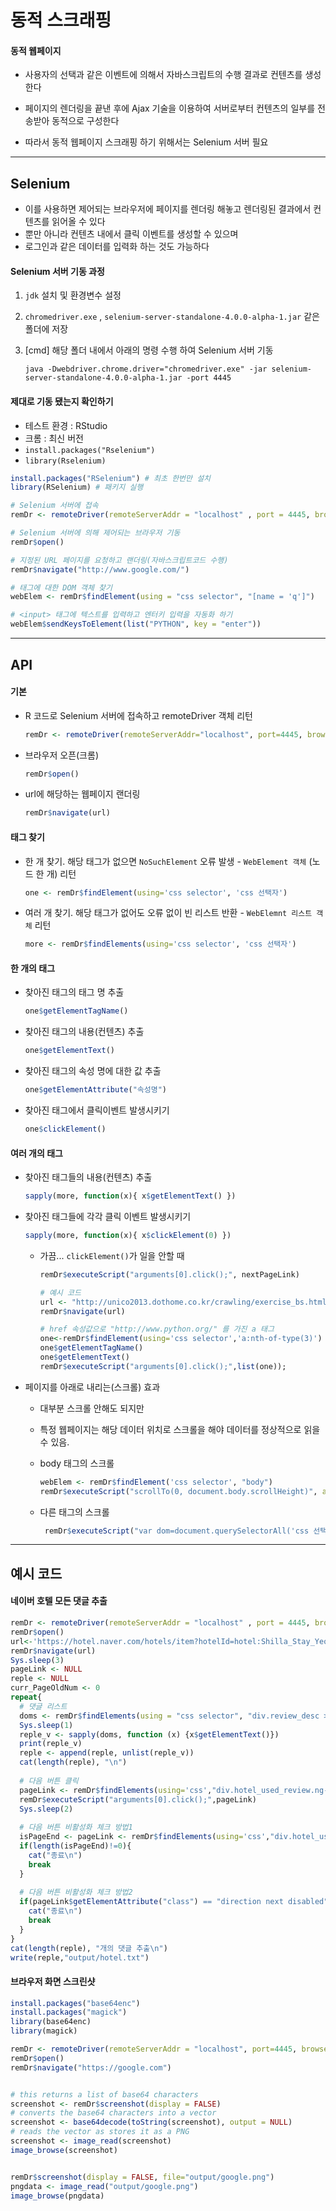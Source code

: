 # 동적 스크래핑

#### 동적 웹페이지

* 사용자의 선택과 같은 이벤트에 의해서 자바스크립트의 수행 결과로 컨텐츠를 생성한다
* 페이지의 렌더링을 끝낸 후에 Ajax 기술을 이용하여 서버로부터 컨텐츠의 일부를 전송받아 동적으로 구성한다

* 따라서 동적 웹페이지 스크래핑 하기 위해서는 Selenium 서버 필요



---



## Selenium

* 이를 사용하면 제어되는 브라우저에 페이지를 렌더링 해놓고 렌더링된 결과에서 컨텐츠를 읽어올 수 있다
* 뿐만 아니라 컨텐츠 내에서 클릭 이벤트를 생성할 수 있으며
* 로그인과 같은 데이터를 입력화 하는 것도 가능하다

#### Selenium 서버 기동 과정

1. `jdk` 설치 및 환경변수 설정

2. `chromedriver.exe` , `selenium-server-standalone-4.0.0-alpha-1.jar` 같은 폴더에 저장

3. [cmd] 해당 폴더 내에서 아래의 명령 수행 하여 Selenium 서버 기동

   `java -Dwebdriver.chrome.driver="chromedriver.exe" -jar selenium-server-standalone-4.0.0-alpha-1.jar -port 4445`

#### 제대로 기동 됐는지 확인하기

* 테스트 환경 : RStudio
* 크롬 : 최신 버전
* `install.packages("Rselenium")`
* `library(Rselenium)`

```R
install.packages("RSelenium") # 최초 한번만 설치
library(RSelenium) # 패키지 실행

# Selenium 서버에 접속
remDr <- remoteDriver(remoteServerAddr = "localhost" , port = 4445, browserName = "chrome") 

# Selenium 서버에 의해 제어되는 브라우저 기동
remDr$open()

# 지정된 URL 페이지를 요청하고 랜더링(자바스크립트코드 수행)
remDr$navigate("http://www.google.com/")

# 태그에 대한 DOM 객체 찾기
webElem <- remDr$findElement(using = "css selector", "[name = 'q']")

# <input> 태그에 텍스트를 입력하고 엔터키 입력을 자동화 하기
webElem$sendKeysToElement(list("PYTHON", key = "enter"))
```



---



## API

#### 기본

* R 코드로 Selenium 서버에 접속하고 remoteDriver 객체 리턴

  ```R
  remDr <- remoteDriver(remoteServerAddr="localhost", port=4445, browserName="chrome")
  ```

* 브라우저 오픈(크롬)

  ```R
  remDr$open()
  ```

* url에 해당하는 웹페이지 랜더링

  ```R
  remDr$navigate(url)
  ```

#### 태그 찾기 

* 한 개 찾기. 해당 태그가 없으면 `NoSuchElement` 오류 발생 - `WebElement 객체` (노드 한 개) 리턴

  ```R
  one <- remDr$findElement(using='css selector', 'css 선택자')
  ```

* 여러 개 찾기. 해당 태그가 없어도 오류 없이 빈 리스트 반환  - `WebElemnt 리스트 객체` 리턴 

  ```R
  more <- remDr$findElements(using='css selector', 'css 선택자')
  ```

#### 한 개의 태그

* 찾아진 태그의 태그 명 추출

  ```R
  one$getElementTagName()
  ```

* 찾아진 태그의 내용(컨텐츠) 추출

  ```R
  one$getElementText()
  ```

* 찾아진 태그의 속성 명에 대한 값 추출

  ```R
  one$getElementAttribute("속성명")
  ```

* 찾아진 태그에서 클릭이벤트 발생시키기

  ```R
  one$clickElement()
  ```

#### 여러 개의 태그

* 찾아진 태그들의 내용(컨텐츠) 추출

  ```R
  sapply(more, function(x){ x$getElementText() })
  ```

* 찾아진 태그들에 각각 클릭 이벤트 발생시키기

  ```R
  sapply(more, function(x){ x$clickElement(0) })
  ```
  * 가끔... `clickElement()`가 일을 안할 때

    ```R
    remDr$executeScript("arguments[0].click();", nextPageLink)
    ```

    ```R
    # 예시 코드
    url <- "http://unico2013.dothome.co.kr/crawling/exercise_bs.html"
    remDr$navigate(url)
    
    # href 속성값으로 "http://www.python.org/" 를 가진 a 태그
    one<-remDr$findElement(using='css selector','a:nth-of-type(3)')
    one$getElementTagName()
    one$getElementText()
    remDr$executeScript("arguments[0].click();",list(one));
    ```

* 페이지를 아래로 내리는(스크롤) 효과

  * 대부분 스크롤 안해도 되지만 

  * 특정 웹페이지는 해당 데이터 위치로 스크롤을 해야 데이터를 정상적으로 읽을 수 있음.

  * body 태그의 스크롤

    ```R
    webElem <- remDr$findElement('css selector', "body")
    remDr$executeScript("scrollTo(0, document.body.scrollHeight)", args=list(webElem))
    ```

  * 다른 태그의 스크롤

    ```R
     remDr$executeScript("var dom=document.querySelectorAll('css 선택자')[arguments[0]]; dom.scrollIntoView();", list(index))
    ```

    

---



## 예시 코드

#### 네이버 호텔 모든 댓글 추출

```R
remDr <- remoteDriver(remoteServerAddr = "localhost" , port = 4445, browserName = "chrome")
remDr$open()
url<-'https://hotel.naver.com/hotels/item?hotelId=hotel:Shilla_Stay_Yeoksam&destination_kor=%EC%8B%A0%EB%9D%BC%EC%8A%A4%ED%85%8C%EC%9D%B4%20%EC%97%AD%EC%82%BC&rooms=2'
remDr$navigate(url)
Sys.sleep(3)
pageLink <- NULL
reple <- NULL
curr_PageOldNum <- 0
repeat{
  # 댓글 리스트
  doms <- remDr$findElements(using = "css selector", "div.review_desc > p")
  Sys.sleep(1)
  reple_v <- sapply(doms, function (x) {x$getElementText()})
  print(reple_v)
  reple <- append(reple, unlist(reple_v))
  cat(length(reple), "\n")
  
  # 다음 버튼 클릭
  pageLink <- remDr$findElements(using='css',"div.hotel_used_review.ng-isolate-scope > div.review_ta.ng-scope > div.paginate > a.direction.next")
  remDr$executeScript("arguments[0].click();",pageLink)
  Sys.sleep(2)
    
  # 다음 버튼 비활성화 체크 방법1
  isPageEnd <- pageLink <- remDr$findElements(using='css',"div.hotel_used_review.ng-isolate-scope > div.review_ta.ng-scope > div.paginate > a.direction.next.disabled")
  if(length(isPageEnd)!=0){
    cat("종료\n")
    break
  }
    
  # 다음 버튼 비활성화 체크 방법2
  if(pageLink$getElementAttribute("class") == "direction next disabled"){
    cat("종료\n")
    break
  }
}
cat(length(reple), "개의 댓글 추출\n")
write(reple,"output/hotel.txt")
```



#### 브라우저 화면 스크린샷

```R
install.packages("base64enc")
install.packages("magick")
library(base64enc)
library(magick)

remDr <- remoteDriver(remoteServerAddr = "localhost", port=4445, browserName="chrome")
remDr$open()
remDr$navigate("https://google.com")


# this returns a list of base64 characters
screenshot <- remDr$screenshot(display = FALSE)
# converts the base64 characters into a vector
screenshot <- base64decode(toString(screenshot), output = NULL)
# reads the vector as stores it as a PNG
screenshot <- image_read(screenshot)
image_browse(screenshot)


remDr$screenshot(display = FALSE, file="output/google.png")
pngdata <- image_read("output/google.png")
image_browse(pngdata)
```

